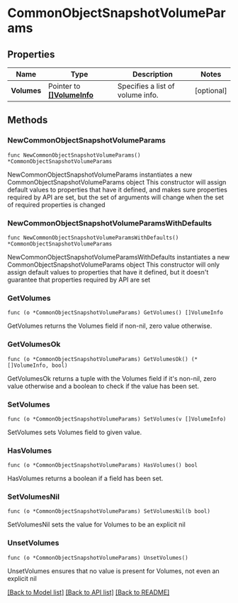 # CommonObjectSnapshotVolumeParams

## Properties

Name | Type | Description | Notes
------------ | ------------- | ------------- | -------------
**Volumes** | Pointer to [**[]VolumeInfo**](VolumeInfo.md) | Specifies a list of volume info. | [optional] 

## Methods

### NewCommonObjectSnapshotVolumeParams

`func NewCommonObjectSnapshotVolumeParams() *CommonObjectSnapshotVolumeParams`

NewCommonObjectSnapshotVolumeParams instantiates a new CommonObjectSnapshotVolumeParams object
This constructor will assign default values to properties that have it defined,
and makes sure properties required by API are set, but the set of arguments
will change when the set of required properties is changed

### NewCommonObjectSnapshotVolumeParamsWithDefaults

`func NewCommonObjectSnapshotVolumeParamsWithDefaults() *CommonObjectSnapshotVolumeParams`

NewCommonObjectSnapshotVolumeParamsWithDefaults instantiates a new CommonObjectSnapshotVolumeParams object
This constructor will only assign default values to properties that have it defined,
but it doesn't guarantee that properties required by API are set

### GetVolumes

`func (o *CommonObjectSnapshotVolumeParams) GetVolumes() []VolumeInfo`

GetVolumes returns the Volumes field if non-nil, zero value otherwise.

### GetVolumesOk

`func (o *CommonObjectSnapshotVolumeParams) GetVolumesOk() (*[]VolumeInfo, bool)`

GetVolumesOk returns a tuple with the Volumes field if it's non-nil, zero value otherwise
and a boolean to check if the value has been set.

### SetVolumes

`func (o *CommonObjectSnapshotVolumeParams) SetVolumes(v []VolumeInfo)`

SetVolumes sets Volumes field to given value.

### HasVolumes

`func (o *CommonObjectSnapshotVolumeParams) HasVolumes() bool`

HasVolumes returns a boolean if a field has been set.

### SetVolumesNil

`func (o *CommonObjectSnapshotVolumeParams) SetVolumesNil(b bool)`

 SetVolumesNil sets the value for Volumes to be an explicit nil

### UnsetVolumes
`func (o *CommonObjectSnapshotVolumeParams) UnsetVolumes()`

UnsetVolumes ensures that no value is present for Volumes, not even an explicit nil

[[Back to Model list]](../README.md#documentation-for-models) [[Back to API list]](../README.md#documentation-for-api-endpoints) [[Back to README]](../README.md)


